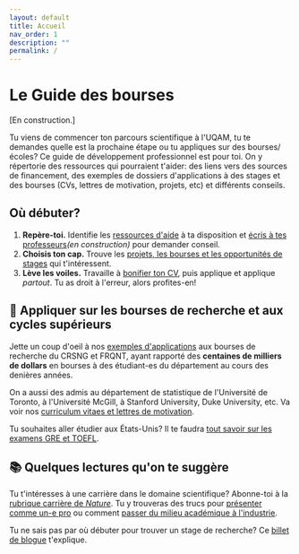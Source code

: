 ```yaml
---
layout: default
title: Accueil
nav_order: 1
description: ""
permalink: /
---
```


# Le Guide des bourses

[En construction.]

Tu viens de commencer ton parcours scientifique à l'UQAM, tu te demandes quelle est la prochaine étape ou tu appliques sur des bourses/écoles? Ce guide de développement professionnel est pour toi. On y répertorie des ressources qui pourraient t'aider: des liens vers des sources de financement, des exemples de dossiers d'applications à des stages et des bourses (CVs, lettres de motivation, projets, etc) et différents conseils.

## Où débuter?
 1. **Repère-toi.** Identifie les [ressources d'aide](/Guide-des-bourses-UQAM/debuter/ressources_soutien) à ta disposition et [écris à tes professeurs]()*(en construction)* pour demander conseil.
 2. **Choisis ton cap.** Trouve les [projets, les bourses et les opportunités de stages](/Guide-des-bourses-UQAM/debuter/projets_bourses_stages) qui t'intéressent.
 3. **Lève les voiles.** Travaille à [bonifier ton CV](/Guide-des-bourses-UQAM/debuter/CV), puis applique et applique *partout*. Tu as droit à l'erreur, alors profites-en!

## :rocket: Appliquer sur les bourses de recherche et aux cycles supérieurs

Jette un coup d'oeil à nos [exemples d'applications](/Guide-des-bourses-UQAM/bourses_recherche) aux bourses de recherche du CRSNG et FRQNT, ayant rapporté des **centaines de milliers de dollars** en bourses à des étudiant-es du département au cours des denières années.

On a aussi des admis au département de statistique de l'Université de Toronto, à l'Université McGill, à Stanford University, Duke University, etc. Va voir nos [curriculum vitaes et lettres de motivation](/Guide-des-bourses-UQAM/appliquer_doctorat/exemples.html).

Tu souhaites aller étudier aux États-Unis? Il te faudra [tout savoir sur les examens GRE et TOEFL]().

## :books: Quelques lectures qu'on te suggère

Tu t'intéresses à une carrière dans le domaine scientifique? Abonne-toi à la [rubrique carrière de *Nature*](https://www.nature.com/nature/articles?type=career-column). Tu y trouveras des trucs pour [présenter comme un-e pro](https://www.nature.com/articles/d41586-019-01041-9) ou comment [passer du milieu académique à l'industrie](https://www.nature.com/articles/d41586-019-00692-y).

Tu ne sais pas par où débuter pour trouver un stage de recherche? Ce [billet de blogue](https://macrogrrrls.wordpress.com/2018/10/09/women-in-undergraduate-degrees-this-is-how-to-get-research-experience/) t'explique.
